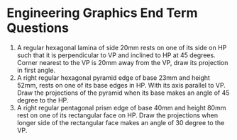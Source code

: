 # Engineering Graphics End Term Questions

1. A regular hexagonal lamina of side 20mm rests on one of its side on HP such that it is perpendicular to VP and
   inclined to HP at 45 degrees. Corner nearest to the VP is 20mm away from the VP, draw its projection in first angle.
2. A right regular hexagonal pyramid edge of base 23mm and height 52mm, rests on one of its base edges in HP. With
   its axis parallel to VP. Draw the projections of the pyramid when its base makes an angle of 45 degree to the HP.
3. A right regular pentagonal prism edge of base 40mm and height 80mm rest on one of its rectangular face on HP.
   Draw the projections when longer side of the rectangular face makes an angle of 30 degree to the VP.